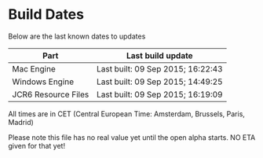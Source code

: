 # Build Dates

Below are the last known dates to updates

Part | Last build update
-----|-----
Mac Engine | Last built: 09 Sep 2015; 16:22:43
Windows Engine | Last built: 09 Sep 2015; 14:49:25
JCR6 Resource Files | Last built: 09 Sep 2015; 16:19:09
All times are in CET (Central European Time: Amsterdam, Brussels, Paris, Madrid)


Please note this file has no real value yet until the open alpha starts. NO ETA given for that yet!
